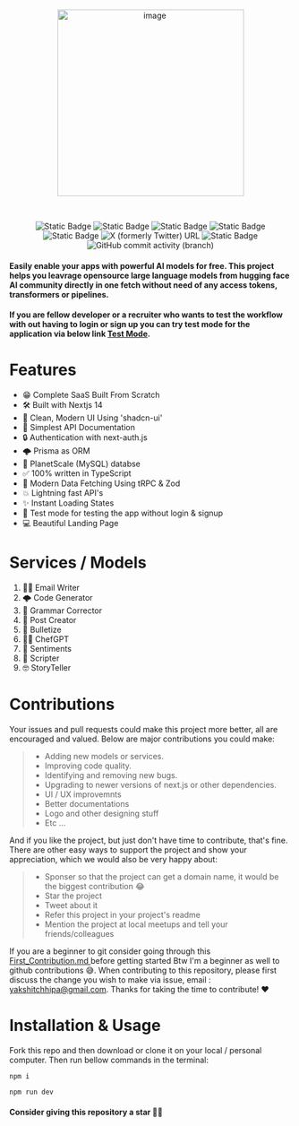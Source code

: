 <br>
<p align="center">
  <img width="333" alt="image" src="https://github.com/Axnjr/FreeAI-APIServices/assets/111436589/c9cb1114-c354-4811-98d2-2c1bdbb626f7">
</p>

<br>

<div align="center">
  
  <a>![Static Badge](https://img.shields.io/badge/AI-8A28E2)</a> 
  <a>![Static Badge](https://img.shields.io/badge/Free%20API's%20-%201A18A0)</a> 
  <a>![Static Badge](https://img.shields.io/badge/OpenSource%20-%20%23fff?logoColor=%23fff&labelColor=%23fff&color=%23fff)</a>
  <a>![Static Badge](https://img.shields.io/badge/Hugging%20Face%20-%20%20%23FF00FF)</a>
  <a>![Static Badge](https://img.shields.io/badge/Full%20Stack%20-%20?logoColor=%23000&color=%2300FFF3)</a>
  <a>![X (formerly Twitter) URL](https://img.shields.io/twitter/url?url=https%3A%2F%2Ftwitter.com%2FYC59094) </a>
  <a>![Static Badge](https://img.shields.io/badge/v.1.3%20-%20%230213FF)</a>
  <a>![GitHub commit activity (branch)](https://img.shields.io/github/commit-activity/t/Axnjr/FreeAI-APIServices?logoColor=%23000&labelColor=%23F4FF00&color=%23FC9300)
</a>
  
</div>

#### Easily enable your apps with powerful AI models for free. This project helps you leavrage opensource large language models from hugging face AI community directly in one fetch without need of any access tokens, transformers or pipelines.
#### If you are fellow developer or a recruiter who wants to test the workflow with out having to login or sign up you can try test mode for the application via below link [Test Mode](https://freeaiapi.vercel.app/dashboard?test=true).

# Features

- 😁 Complete SaaS Built From Scratch
- 🛠️ Built with Nextjs 14
- 🎨 Clean, Modern UI Using 'shadcn-ui'
- 🐰 Simplest API Documentation
- 🔒 Authentication with next-auth.js
- 🌩️ Prisma as ORM
- 📅 PlanetScale (MySQL) databse
- ✅ 100% written in TypeScript
- 🔧 Modern Data Fetching Using tRPC & Zod
- 💥 Lightning fast API's
- ✨ Instant Loading States
- 🧪 Test mode for testing the app without login & signup
- 💻 Beautiful Landing Page

# Services / Models 

 1) 👩‍💻 Email Writer
 2) 🌩️ Code Generator
 3) 🧐 Grammar Corrector
 4) 🔗 Post Creator
 5) 🎯 Bulletize
 6) 🧑‍🍳 ChefGPT
 7) 🙈 Sentiments
 8) 📜 Scripter
 9) 🤓 StoryTeller

# Contributions

Your issues and pull requests could make this project more better, all are encouraged and valued. Below are major contributions you could make:

> - Adding new models or services.
> - Improving code quality.
> - Identifying and removing new bugs.
> - Upgrading to newer versions of next.js or other dependencies.
> - UI / UX improvemnts
> - Better documentations
> - Logo and other designing stuff
> - Etc ...

And if you like the project, but just don't have time to contribute, that's fine. There are other easy ways to support the project and show your appreciation, which we would also be very happy about:
> - Sponser so that the project can get a domain name, it would be the biggest contribution 😂
> - Star the project
> - Tweet about it
> - Refer this project in your project's readme
> - Mention the project at local meetups and tell your friends/colleagues

If you are a beginner to git consider going through this <a href="https://github.com/firstcontributions/first-contributions/blob/main/README.md"> First_Contribution.md </a> before getting started Btw I'm a beginner as well to github contributions 😅. When contributing to this repository, please first discuss the change you wish to make via issue, email : yakshitchhipa@gmail.com. Thanks for taking the time to contribute! ❤️

# Installation & Usage

Fork this repo and then download or clone it on your local / personal computer. Then run bellow commands in the terminal:
```properties
npm i
```
```properties
npm run dev
```

#### Consider giving this repository a star 🙏🤗
